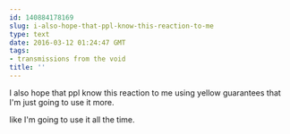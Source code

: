 ```yaml
---
id: 140884178169
slug: i-also-hope-that-ppl-know-this-reaction-to-me
type: text
date: 2016-03-12 01:24:47 GMT
tags:
- transmissions from the void
title: ''
---
```

I also hope that ppl know this reaction to me using yellow guarantees that I'm just going to use it more. 

like I'm going to use it all the time.